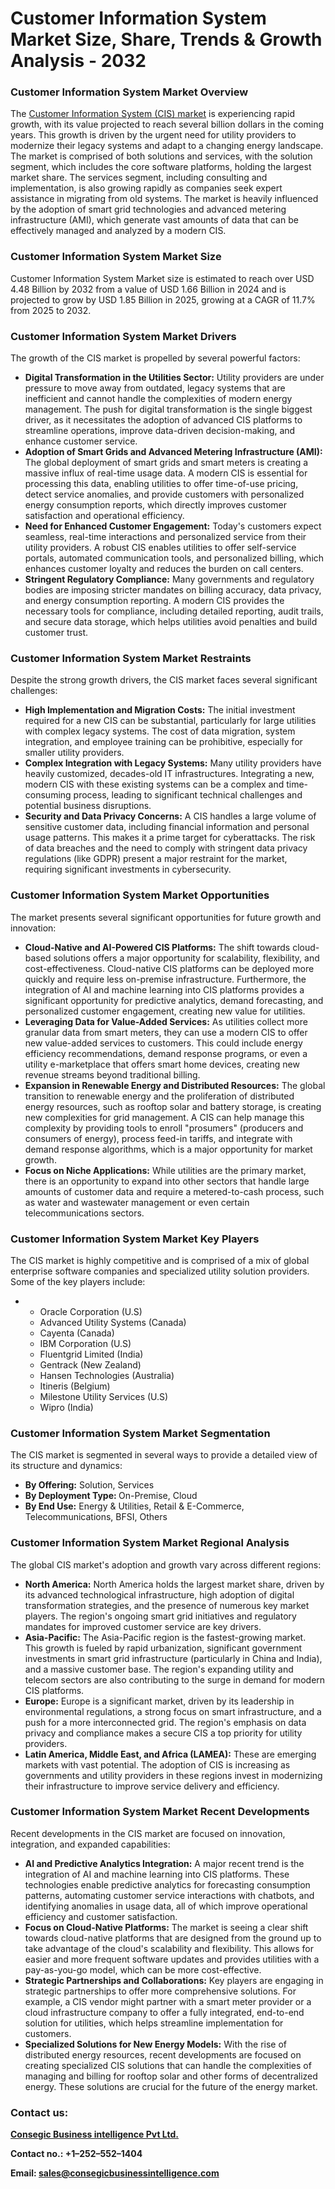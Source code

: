 # Customer Information System Market Size, Share, Trends & Growth Analysis - 2032
<h3>Customer Information System Market Overview</h3>
The <a href="https://www.consegicbusinessintelligence.com/en/request-sample/3171">Customer Information System (CIS) market</a> is experiencing rapid growth, with its value projected to reach several billion dollars in the coming years. This growth is driven by the urgent need for utility providers to modernize their legacy systems and adapt to a changing energy landscape. The market is comprised of both solutions and services, with the solution segment, which includes the core software platforms, holding the largest market share. The services segment, including consulting and implementation, is also growing rapidly as companies seek expert assistance in migrating from old systems. The market is heavily influenced by the adoption of smart grid technologies and advanced metering infrastructure (AMI), which generate vast amounts of data that can be effectively managed and analyzed by a modern CIS.
<h3 class="section-title">Customer Information System Market Size</h3>
Customer Information System Market size is estimated to reach over USD 4.48 Billion by 2032 from a value of USD 1.66 Billion in 2024 and is projected to grow by USD 1.85 Billion in 2025, growing at a CAGR of 11.7% from 2025 to 2032.
<h3>Customer Information System Market Drivers</h3>
The growth of the CIS market is propelled by several powerful factors:
<ul>
 	<li><b>Digital Transformation in the Utilities Sector:</b> Utility providers are under pressure to move away from outdated, legacy systems that are inefficient and cannot handle the complexities of modern energy management. The push for digital transformation is the single biggest driver, as it necessitates the adoption of advanced CIS platforms to streamline operations, improve data-driven decision-making, and enhance customer service.</li>
 	<li><b>Adoption of Smart Grids and Advanced Metering Infrastructure (AMI):</b> The global deployment of smart grids and smart meters is creating a massive influx of real-time usage data. A modern CIS is essential for processing this data, enabling utilities to offer time-of-use pricing, detect service anomalies, and provide customers with personalized energy consumption reports, which directly improves customer satisfaction and operational efficiency.</li>
 	<li><b>Need for Enhanced Customer Engagement:</b> Today's customers expect seamless, real-time interactions and personalized service from their utility providers. A robust CIS enables utilities to offer self-service portals, automated communication tools, and personalized billing, which enhances customer loyalty and reduces the burden on call centers.</li>
 	<li><b>Stringent Regulatory Compliance:</b> Many governments and regulatory bodies are imposing stricter mandates on billing accuracy, data privacy, and energy consumption reporting. A modern CIS provides the necessary tools for compliance, including detailed reporting, audit trails, and secure data storage, which helps utilities avoid penalties and build customer trust.</li>
</ul>
<h3>Customer Information System Market Restraints</h3>
Despite the strong growth drivers, the CIS market faces several significant challenges:
<ul>
 	<li><b>High Implementation and Migration Costs:</b> The initial investment required for a new CIS can be substantial, particularly for large utilities with complex legacy systems. The cost of data migration, system integration, and employee training can be prohibitive, especially for smaller utility providers.</li>
 	<li><b>Complex Integration with Legacy Systems:</b> Many utility providers have heavily customized, decades-old IT infrastructures. Integrating a new, modern CIS with these existing systems can be a complex and time-consuming process, leading to significant technical challenges and potential business disruptions.</li>
 	<li><b>Security and Data Privacy Concerns:</b> A CIS handles a large volume of sensitive customer data, including financial information and personal usage patterns. This makes it a prime target for cyberattacks. The risk of data breaches and the need to comply with stringent data privacy regulations (like GDPR) present a major restraint for the market, requiring significant investments in cybersecurity.</li>
</ul>
<h3>Customer Information System Market Opportunities</h3>
The market presents several significant opportunities for future growth and innovation:
<ul>
 	<li><b>Cloud-Native and AI-Powered CIS Platforms:</b> The shift towards cloud-based solutions offers a major opportunity for scalability, flexibility, and cost-effectiveness. Cloud-native CIS platforms can be deployed more quickly and require less on-premise infrastructure. Furthermore, the integration of AI and machine learning into CIS platforms provides a significant opportunity for predictive analytics, demand forecasting, and personalized customer engagement, creating new value for utilities.</li>
 	<li><b>Leveraging Data for Value-Added Services:</b> As utilities collect more granular data from smart meters, they can use a modern CIS to offer new value-added services to customers. This could include energy efficiency recommendations, demand response programs, or even a utility e-marketplace that offers smart home devices, creating new revenue streams beyond traditional billing.</li>
 	<li><b>Expansion in Renewable Energy and Distributed Resources:</b> The global transition to renewable energy and the proliferation of distributed energy resources, such as rooftop solar and battery storage, is creating new complexities for grid management. A CIS can help manage this complexity by providing tools to enroll "prosumers" (producers and consumers of energy), process feed-in tariffs, and integrate with demand response algorithms, which is a major opportunity for market growth.</li>
 	<li><b>Focus on Niche Applications:</b> While utilities are the primary market, there is an opportunity to expand into other sectors that handle large amounts of customer data and require a metered-to-cash process, such as water and wastewater management or even certain telecommunications sectors.</li>
</ul>
<h3>Customer Information System Market Key Players</h3>
The CIS market is highly competitive and is comprised of a mix of global enterprise software companies and specialized utility solution providers. Some of the key players include:
<ul>
 	<li>
<ul>
 	<li>Oracle Corporation (U.S)</li>
 	<li>Advanced Utility Systems (Canada)</li>
 	<li>Cayenta (Canada)</li>
 	<li>IBM Corporation (U.S)</li>
 	<li>Fluentgrid Limited (India)</li>
 	<li>Gentrack (New Zealand)</li>
 	<li>Hansen Technologies (Australia)</li>
 	<li>Itineris (Belgium)</li>
 	<li>Milestone Utility Services (U.S)</li>
 	<li>Wipro (India)</li>
</ul>
</li>
</ul>
<h3>Customer Information System Market Segmentation</h3>
The CIS market is segmented in several ways to provide a detailed view of its structure and dynamics:
<ul>
 	<li><strong><b>By Offering</b></strong><strong><b>:</b></strong> Solution, Services</li>
 	<li><strong><b>By Deployment Type</b></strong><strong><b>: </b></strong>On-Premise, Cloud</li>
 	<li><strong><b>By End Use</b></strong><strong><b>:</b></strong> Energy &amp; Utilities, Retail &amp; E-Commerce, Telecommunications, BFSI, Others</li>
</ul>
<h3>Customer Information System Market Regional Analysis</h3>
The global CIS market's adoption and growth vary across different regions:
<ul>
 	<li><b>North America:</b> North America holds the largest market share, driven by its advanced technological infrastructure, high adoption of digital transformation strategies, and the presence of numerous key market players. The region's ongoing smart grid initiatives and regulatory mandates for improved customer service are key drivers.</li>
 	<li><b>Asia-Pacific:</b> The Asia-Pacific region is the fastest-growing market. This growth is fueled by rapid urbanization, significant government investments in smart grid infrastructure (particularly in China and India), and a massive customer base. The region's expanding utility and telecom sectors are also contributing to the surge in demand for modern CIS platforms.</li>
 	<li><b>Europe:</b> Europe is a significant market, driven by its leadership in environmental regulations, a strong focus on smart infrastructure, and a push for a more interconnected grid. The region's emphasis on data privacy and compliance makes a secure CIS a top priority for utility providers.</li>
 	<li><b>Latin America, Middle East, and Africa (LAMEA):</b> These are emerging markets with vast potential. The adoption of CIS is increasing as governments and utility providers in these regions invest in modernizing their infrastructure to improve service delivery and efficiency.</li>
</ul>
<h3>Customer Information System Market Recent Developments</h3>
Recent developments in the CIS market are focused on innovation, integration, and expanded capabilities:
<ul>
 	<li><b>AI and Predictive Analytics Integration:</b> A major recent trend is the integration of AI and machine learning into CIS platforms. These technologies enable predictive analytics for forecasting consumption patterns, automating customer service interactions with chatbots, and identifying anomalies in usage data, all of which improve operational efficiency and customer satisfaction.</li>
 	<li><b>Focus on Cloud-Native Platforms:</b> The market is seeing a clear shift towards cloud-native platforms that are designed from the ground up to take advantage of the cloud's scalability and flexibility. This allows for easier and more frequent software updates and provides utilities with a pay-as-you-go model, which can be more cost-effective.</li>
 	<li><b>Strategic Partnerships and Collaborations:</b> Key players are engaging in strategic partnerships to offer more comprehensive solutions. For example, a CIS vendor might partner with a smart meter provider or a cloud infrastructure company to offer a fully integrated, end-to-end solution for utilities, which helps streamline implementation for customers.</li>
 	<li><b>Specialized Solutions for New Energy Models:</b> With the rise of distributed energy resources, recent developments are focused on creating specialized CIS solutions that can handle the complexities of managing and billing for rooftop solar and other forms of decentralized energy. These solutions are crucial for the future of the energy market.</li>
</ul>
<h3><strong><b>Contact us:</b></strong></h3>
<a href="https://www.consegicbusinessintelligence.com/"><strong><u><b>Consegic Business intelligence Pvt Ltd.</b></u></strong></a>

<strong><b>Contact no.: +1–252–552–1404</b></strong>

<strong><b>Email: </b></strong><a href="mailto:sales@consegicbusinessintelligence.com"><strong><u><b>sales@consegicbusinessintelligence.com</b></u></strong></a>
